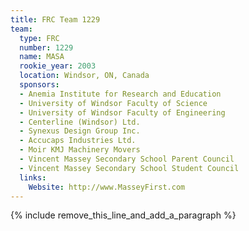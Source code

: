 ```yaml
---
title: FRC Team 1229
team:
  type: FRC
  number: 1229
  name: MASA
  rookie_year: 2003
  location: Windsor, ON, Canada
  sponsors:
  - Anemia Institute for Research and Education
  - University of Windsor Faculty of Science
  - University of Windsor Faculty of Engineering
  - Centerline (Windsor) Ltd.
  - Synexus Design Group Inc.
  - Accucaps Industries Ltd.
  - Moir KMJ Machinery Movers
  - Vincent Massey Secondary School Parent Council
  - Vincent Massey Secondary School Student Council
  links:
    Website: http://www.MasseyFirst.com
---
```


{% include remove_this_line_and_add_a_paragraph %}